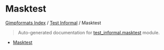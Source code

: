 # Masktest

[Gimpformats Index](../README.md#gimpformats-index) / [Test Informal](./index.md#test-informal) / Masktest

> Auto-generated documentation for [test_informal.masktest](../../../test_informal/masktest.py) module.
- [Masktest](#masktest)
